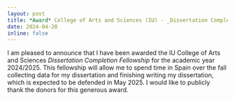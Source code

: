 ```yaml
---
layout: post
title: *Award* College of Arts and Sciences (IU) - _Dissertation Completion Fellowship_
date: 2024-04-28
inline: false
---
```


I am pleased to announce that I have been awarded the IU College of Arts and Sciences _Dissertation Completion Fellowship_ for the academic year 2024/2025. This fellowship will allow me to spend time in Spain over the fall collecting data for my dissertation and finishing writing my dissertation, which is expected to be defended in May 2025. I would like to publicly thank the donors for this generous award.